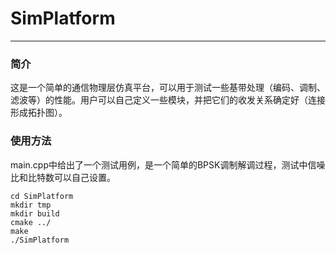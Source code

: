 # SimPlatform

---

### 简介

这是一个简单的通信物理层仿真平台，可以用于测试一些基带处理（编码、调制、滤波等）的性能。用户可以自己定义一些模块，并把它们的收发关系确定好（连接形成拓扑图）。

### 使用方法

main.cpp中给出了一个测试用例，是一个简单的BPSK调制解调过程，测试中信噪比和比特数可以自己设置。

```shell
cd SimPlatform
mkdir tmp
mkdir build
cmake ../
make
./SimPlatform
```


